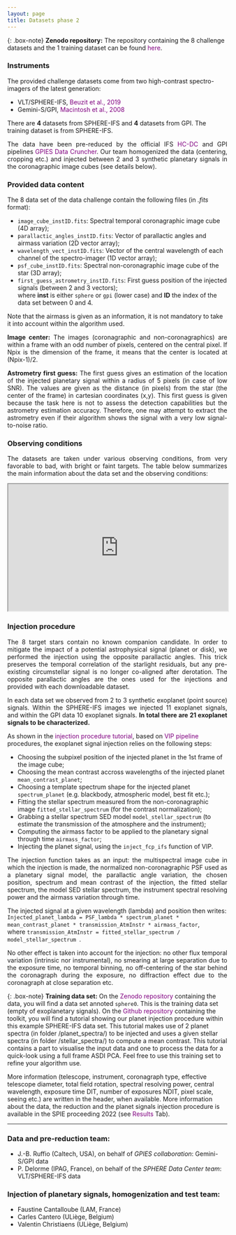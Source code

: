 ```yaml
---
layout: page
title: Datasets phase 2
---
```


<style>
a:link {
  color: purple;
  background-color: transparent;
  text-decoration: none;
}
</style>

{: .box-note}
**Zenodo repository:** The repository containing the 8 challenge datasets and the 1 training dataset can be found [here](https://zenodo.org/record/6902628). 

### Instruments 
The provided challenge datasets come from two high-contrast spectro-imagers of the latest generation:

* VLT/SPHERE-IFS, [Beuzit et al., 2019](https://ui.adsabs.harvard.edu/link_gateway/2019A%26A...631A.155B/PUB_PDF)
* Gemini-S/GPI, [Macintosh et al., 2008](https://www.spiedigitallibrary.org/conference-proceedings-of-spie/7015/1/The-Gemini-Planet-Imager--from-science-to-design-to/10.1117/12.788083.full) 

There are **4** datasets from SPHERE-IFS and **4** datasets from GPI. The training dataset is from SPHERE-IFS.

<p style='text-align: justify;'>The data have been pre-reduced by the official IFS <a href="https://ui.adsabs.harvard.edu/abs/2017sf2a.conf..347D/abstract">HC-DC</a> and GPI pipelines <a href="[https://ui.adsabs.harvard.edu/abs/2017sf2a.conf..347D/abstract](https://ui.adsabs.harvard.edu/abs/2017SPIE10400E..26W/abstract)">GPIES Data Cruncher</a>. Our team homogenized the data (centering, cropping etc.) and injected between 2 and 3 synthetic planetary signals in the coronagraphic image cubes (see details below).</p>

### Provided data content
The 8 data set of the data challenge contain the following files (in *.fits* format):
 * ``image_cube_instID.fits``: Spectral temporal coronagraphic image cube (4D array);
 * ``parallactic_angles_instID.fits``: Vector of parallactic angles and airmass variation (2D vector array);
 * ``wavelength_vect_instID.fits``: Vector of the central wavelength of each channel of the spectro-imager (1D vector array);
 * ``psf_cube_instID.fits``: Spectral non-coronagraphic image cube of the star (3D array);
 * ``first_guess_astrometry_instID.fits``: First guess position of the injected signals (between 2 and 3 vectors); <br>
 where **inst** is either `sphere` or `gpi` (lower case) and **ID** the index of the data set between 0 and 4.

Note that the airmass is given as an information, it is not mandatory to take it into account within the algorithm used.
 
<p style='text-align: justify;'>
<strong>Image center:</strong> The images (coronagraphic and non-coronagraphics) are within a frame with an odd number of pixels, centered on the central pixel. If Npix is the dimension of the frame, it means that the center is located at (Npix-1)/2.</p>

<p style='text-align: justify;'>
<strong>Astrometry first guess:</strong> The first guess gives an estimation of the location of the injected planetary signal within a radius of 5 pixels (in case of low SNR). The values are given as the distance (in pixels) from the star (the center of the frame) in cartesian coordinates (x,y). This first guess is given because the task here is not to assess the detection capabilities but the astrometry estimation accuracy. Therefore, one may attempt to extract the astrometry even if their algorithm shows the signal with a very low signal-to-noise ratio.</p>


### Observing conditions
<p style='text-align: justify;'>The datasets are taken under various observing conditions, from very favorable to bad, with bright or faint targets. 
The table below summarizes the main information about the data set and the observing conditions:</p>

<iframe 
src="https://docs.google.com/spreadsheets/d/e/2PACX-1vSAXn_qb9ul2Mt458MEUoQfPyg6qyR_ctGkOYjTo73v7YONXpWDLErtDLckinR5E6LVXvWORa0OsBcH/pubhtml?gid=1302786282&single=false"
style="width:100%; height:290px;"></iframe>


### Injection procedure
<p style='text-align: justify;'> The 8 target stars contain no known companion candidate. In order to mitigate the impact of a potential astrophysical signal (planet or disk), we performed the injection using the opposite parallactic angles. This trick preserves the temporal correlation of the starlight residuals, but any pre-existing circumstellar signal is no longer co-aligned after derotation. The opposite parallactic angles are the ones used for the injections and provided with each downloadable dataset.</p>

<p style='text-align: justify;'>In each data set we observed from 2 to 3 synthetic exoplanet (point source) signals. Within the SPHERE-IFS images we injected 11 exoplanet signals, and within the GPI data 10 exoplanet signals. 
 <strong>In total there are 21 exoplanet signals to be characterized.</strong></p>

As shown in the [injection procedure tutorial](https://github.com/exoplanet-imaging-challenge/phase2/tree/main/tutorials), based on [VIP pipeline](https://vip.readthedocs.io/en/latest/) procedures, the exoplanet signal injection relies on the following steps:

* Choosing the subpixel position of the injected planet in the 1st frame of the image cube;
* Choosing the mean contrast accross wavelengths of the injected planet `mean_contrast_planet`;
* Choosing a template spectrum shape for the injected planet `spectrum_planet` (e.g. blackbody, atmospheric model, best fit etc.);
* Fitting the stellar spectrum measured from the non-coronagraphic image `fitted_stellar_spectrum` (for the contrast normalization);
* Grabbing a stellar spectrum SED model `model_stellar_spectrum` (to estimate the transmission of the atmosphere and the instrument);
* Computing the airmass factor to be applied to the planetary signal through time `airmass_factor`;
* Injecting the planet signal, using the `inject_fcp_ifs` function of VIP. <br>

<p style='text-align: justify;'>The injection function takes as an input: the multispectral image cube in which the injection is made, the normalized non-coronagraphic PSF used as a planetary signal model, the parallactic angle variation, the chosen position, spectrum and mean contrast of the injection, the fitted stellar spectrum, the model SED stellar spectrum, the instrument spectral resolving power and the airmass variation through time.</p>

The injected signal at a given wavelength (lambda) and position then writes: <br>
`Injected_planet_lambda = PSF_lambda * spectrum_planet * mean_contrast_planet * transmission_AtmInstr * airmass_factor`, <br>
where `transmission_AtmInstr = fitted_stellar_spectrum / model_stellar_spectrum `.

<p style='text-align: justify;'>No other effect is taken into account for the injection: no other flux temporal variation (intrinsic nor instrumental), no smearing at large separation due to the exposure time, no temporal binning, no off-centering of the star behind the coronagraph during the exposure, no diffraction effect due to the coronagraph at close separation etc.</p>


{: .box-note}
**Training data set:** On the [Zenodo repository](https://zenodo.org/record/6902628) containing the data, you will find a data set annoted `sphere0`. This is the training data set (empty of exoplanetary signals). On the [Github repository](https://github.com/exoplanet-imaging-challenge/phase2/tree/main/tutorials) containing the toolkit, you will find a tutorial showing our planet injection procedure within this example SPHERE-IFS data set. This tutorial makes use of 2 planet spectra (in folder /planet_spectra/) to be injected and uses a given stellar spectra (in folder /stellar_spectra/) to compute a mean contrast. This tutorial contains a part to visualise the input data and one to process the data for a quick-look using a full frame ASDI PCA. Feel free to use this training set to refine your algorithm use.

<link rel="stylesheet" href="https://www.w3schools.com/w3css/4/w3.css">
<link rel="stylesheet" href="https://www.w3schools.com/lib/w3-colors-2021.css">
<div class="w3-panel w3-2021-cerulean w3-round-large w3-border">
  <p> More information (telescope, instrument, coronagraph type, effective telescope diameter, total field rotation, spectral resolving power, central wavelength, exposure time DIT, number of exposures NDIT, pixel scale, seeing etc.) are written in the header, when available. More information about the data, the reduction and the planet signals injection procedure is available in the SPIE proceeding 2022 (see <a href="https://exoplanet-imaging-challenge.github.io/publi2/">Results</a> Tab).</p>
</div>


*** 

### Data and pre-reduction team:
* J.-B. Ruffio (Caltech, USA), on behalf of *GPIES collaboration*: Gemini-S/GPI data
* P. Delorme (IPAG, France), on behalf of the *SPHERE Data Center team*: VLT/SPHERE-IFS data

### Injection of planetary signals, homogenization and test team:
* Faustine Cantalloube (LAM, France)
* Carles Cantero (ULiège, Belgium)
* Valentin Christiaens (ULiège, Belgium)
